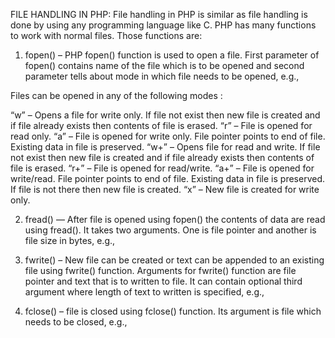 FILE HANDLING IN PHP:
File handling in PHP is similar as file handling is done by using any programming language like C.
PHP has many functions to work with normal files.
Those functions are:
   1) fopen() – PHP fopen() function is used to open a file. First parameter of fopen() contains name of the file which is to be opened and second parameter tells about mode in which file needs to be opened, e.g.,

<?php
$file = fopen(“demo.txt”,'w');
?>
Files can be opened in any of the following modes :

“w” – Opens a file for write only. If file not exist then new file is created and if file already exists then contents of file is erased.
“r” – File is opened for read only.
“a” – File is opened for write only. File pointer points to end of file. Existing data in file is preserved.
“w+” – Opens file for read and write. If file not exist then new file is created and if file already exists then contents of file is erased.
“r+” – File is opened for read/write.
“a+” – File is opened for write/read. File pointer points to end of file. Existing data in file is preserved. If file is not there then new file is created.
“x” – New file is created for write only.


2) fread() –– After file is opened using fopen() the contents of data are read using fread(). It takes two arguments. One is file pointer and another is file size in bytes, e.g.,

<?php
$filename = "demo.txt";
$file = fopen( $filename, 'r' );
$size = filesize( $filename );
$filedata = fread( $file, $size );
?>


3) fwrite() – New file can be created or text can be appended to an existing file using fwrite() function. Arguments for fwrite() function 
 are file pointer and text that is to written to file. It can contain optional third argument where length of text to written is 
 specified, e.g.,
<?php
$file = fopen("demo.txt", 'w');
$text = "Hello world\n";
fwrite($file, $text);
?>


4) fclose() – file is closed using fclose() function. Its argument is file which needs to be closed, e.g.,

<?php
$file = fopen("demo.txt", 'r');
//some code to be executed
fclose($file);
?>
